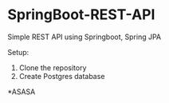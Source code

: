 # SpringBoot-REST-API
Simple REST API using Springboot, Spring JPA

Setup:
1. Clone the repository
2. Create Postgres database

*ASASA
